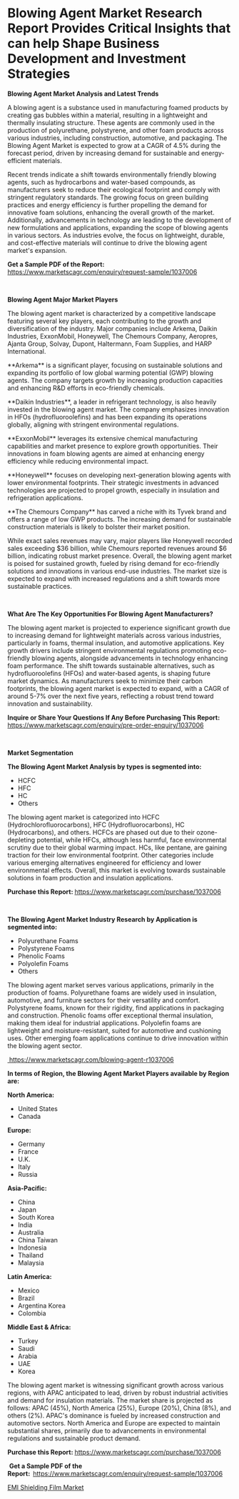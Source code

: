 <p><h1>Blowing Agent Market Research Report Provides Critical Insights that can help Shape Business Development and Investment Strategies</h1></p><p><strong>Blowing Agent Market Analysis and Latest Trends</strong></p>
<p><p>A blowing agent is a substance used in manufacturing foamed products by creating gas bubbles within a material, resulting in a lightweight and thermally insulating structure. These agents are commonly used in the production of polyurethane, polystyrene, and other foam products across various industries, including construction, automotive, and packaging. The Blowing Agent Market is expected to grow at a CAGR of 4.5% during the forecast period, driven by increasing demand for sustainable and energy-efficient materials.</p><p>Recent trends indicate a shift towards environmentally friendly blowing agents, such as hydrocarbons and water-based compounds, as manufacturers seek to reduce their ecological footprint and comply with stringent regulatory standards. The growing focus on green building practices and energy efficiency is further propelling the demand for innovative foam solutions, enhancing the overall growth of the market. Additionally, advancements in technology are leading to the development of new formulations and applications, expanding the scope of blowing agents in various sectors. As industries evolve, the focus on lightweight, durable, and cost-effective materials will continue to drive the blowing agent market's expansion.</p></p>
<p><strong>Get a Sample PDF of the Report:&nbsp;</strong> <a href="https://www.marketscagr.com/enquiry/request-sample/1037006?utm_campaign=2485&utm_medium=2&utm_source=Github&utm_content=ia&utm_term=02042025&utm_id=blowing-agent">https://www.marketscagr.com/enquiry/request-sample/1037006</a></p>
<p>&nbsp;</p>
<p><strong>Blowing Agent Major Market Players</strong></p>
<p><p>The blowing agent market is characterized by a competitive landscape featuring several key players, each contributing to the growth and diversification of the industry. Major companies include Arkema, Daikin Industries, ExxonMobil, Honeywell, The Chemours Company, Aeropres, Ajanta Group, Solvay, Dupont, Haltermann, Foam Supplies, and HARP International.</p><p>**Arkema** is a significant player, focusing on sustainable solutions and expanding its portfolio of low global warming potential (GWP) blowing agents. The company targets growth by increasing production capacities and enhancing R&D efforts in eco-friendly chemicals.</p><p>**Daikin Industries**, a leader in refrigerant technology, is also heavily invested in the blowing agent market. The company emphasizes innovation in HFOs (hydrofluoroolefins) and has been expanding its operations globally, aligning with stringent environmental regulations.</p><p>**ExxonMobil** leverages its extensive chemical manufacturing capabilities and market presence to explore growth opportunities. Their innovations in foam blowing agents are aimed at enhancing energy efficiency while reducing environmental impact.</p><p>**Honeywell** focuses on developing next-generation blowing agents with lower environmental footprints. Their strategic investments in advanced technologies are projected to propel growth, especially in insulation and refrigeration applications.</p><p>**The Chemours Company** has carved a niche with its Tyvek brand and offers a range of low GWP products. The increasing demand for sustainable construction materials is likely to bolster their market position.</p><p>While exact sales revenues may vary, major players like Honeywell recorded sales exceeding $36 billion, while Chemours reported revenues around $6 billion, indicating robust market presence. Overall, the blowing agent market is poised for sustained growth, fueled by rising demand for eco-friendly solutions and innovations in various end-use industries. The market size is expected to expand with increased regulations and a shift towards more sustainable practices.</p></p>
<p>&nbsp;</p>
<p><strong>What Are The Key Opportunities For Blowing Agent Manufacturers?</strong></p>
<p><p>The blowing agent market is projected to experience significant growth due to increasing demand for lightweight materials across various industries, particularly in foams, thermal insulation, and automotive applications. Key growth drivers include stringent environmental regulations promoting eco-friendly blowing agents, alongside advancements in technology enhancing foam performance. The shift towards sustainable alternatives, such as hydrofluoroolefins (HFOs) and water-based agents, is shaping future market dynamics. As manufacturers seek to minimize their carbon footprints, the blowing agent market is expected to expand, with a CAGR of around 5-7% over the next five years, reflecting a robust trend toward innovation and sustainability.</p></p>
<p><strong>Inquire or Share Your Questions If Any Before Purchasing This Report:</strong> <a href="https://www.marketscagr.com/enquiry/pre-order-enquiry/1037006?utm_campaign=2485&utm_medium=2&utm_source=Github&utm_content=ia&utm_term=02042025&utm_id=blowing-agent">https://www.marketscagr.com/enquiry/pre-order-enquiry/1037006</a></p>
<p>&nbsp;</p>
<p><strong>Market Segmentation</strong></p>
<p><strong>The Blowing Agent Market Analysis by types is segmented into:</strong></p>
<p><ul><li>HCFC</li><li>HFC</li><li>HC</li><li>Others</li></ul></p>
<p><p>The blowing agent market is categorized into HCFC (Hydrochlorofluorocarbons), HFC (Hydrofluorocarbons), HC (Hydrocarbons), and others. HCFCs are phased out due to their ozone-depleting potential, while HFCs, although less harmful, face environmental scrutiny due to their global warming impact. HCs, like pentane, are gaining traction for their low environmental footprint. Other categories include various emerging alternatives engineered for efficiency and lower environmental effects. Overall, this market is evolving towards sustainable solutions in foam production and insulation applications.</p></p>
<p><strong>Purchase this Report:&nbsp;</strong><a href="https://www.marketscagr.com/purchase/1037006?utm_campaign=2485&utm_medium=2&utm_source=Github&utm_content=ia&utm_term=02042025&utm_id=blowing-agent">https://www.marketscagr.com/purchase/1037006</a></p>
<p>&nbsp;</p>
<p><strong>The Blowing Agent Market Industry Research by Application is segmented into:</strong></p>
<p><ul><li>Polyurethane Foams</li><li>Polystyrene Foams</li><li>Phenolic Foams</li><li>Polyolefin Foams</li><li>Others</li></ul></p>
<p><p>The blowing agent market serves various applications, primarily in the production of foams. Polyurethane foams are widely used in insulation, automotive, and furniture sectors for their versatility and comfort. Polystyrene foams, known for their rigidity, find applications in packaging and construction. Phenolic foams offer exceptional thermal insulation, making them ideal for industrial applications. Polyolefin foams are lightweight and moisture-resistant, suited for automotive and cushioning uses. Other emerging foam applications continue to drive innovation within the blowing agent sector.</p></p>
<p><a href="https://www.marketscagr.com/blowing-agent-r1037006?utm_campaign=2485&utm_medium=2&utm_source=Github&utm_content=ia&utm_term=02042025&utm_id=blowing-agent">&nbsp;https://www.marketscagr.com/blowing-agent-r1037006</a></p>
<p><strong>In terms of Region, the Blowing Agent Market Players available by Region are:</strong></p>
<p>
    <p> <strong> North America: </strong>
        <ul>
            <li>United States</li>
            <li>Canada</li>
        </ul>
        </p> 
    <p> <strong> Europe: </strong>
        <ul>
            <li>Germany</li>
            <li>France</li>
            <li>U.K.</li>
            <li>Italy</li>
            <li>Russia</li>
        </ul>
        </p> 
    <p> <strong> Asia-Pacific: </strong>
        <ul>
            <li>China</li>
            <li>Japan</li>
            <li>South Korea</li>
            <li>India</li>
            <li>Australia</li>
            <li>China Taiwan</li>
            <li>Indonesia</li>
            <li>Thailand</li>
            <li>Malaysia</li>
        </ul>
        </p> 
    <p> <strong> Latin America: </strong>
        <ul>
            <li>Mexico</li>
            <li>Brazil</li>
            <li>Argentina Korea</li>
            <li>Colombia</li>
        </ul>
        </p> 
    <p> <strong> Middle East & Africa: </strong>
        <ul>
            <li>Turkey</li>
            <li>Saudi</li>
            <li>Arabia</li>
            <li>UAE</li>
            <li>Korea</li>
        </ul>
    </p>
    </p>
<p><p>The blowing agent market is witnessing significant growth across various regions, with APAC anticipated to lead, driven by robust industrial activities and demand for insulation materials. The market share is projected as follows: APAC (45%), North America (25%), Europe (20%), China (8%), and others (2%). APAC's dominance is fueled by increased construction and automotive sectors. North America and Europe are expected to maintain substantial shares, primarily due to advancements in environmental regulations and sustainable product demand.</p></p>
<p><strong>Purchase this Report: </strong><a href="https://www.marketscagr.com/purchase/1037006?utm_campaign=2485&utm_medium=2&utm_source=Github&utm_content=ia&utm_term=02042025&utm_id=blowing-agent">https://www.marketscagr.com/purchase/1037006</a></p>
<p>&nbsp;<strong>Get a Sample PDF of the Report:&nbsp;&nbsp;</strong><a href="https://www.marketscagr.com/enquiry/request-sample/1037006?utm_campaign=2485&utm_medium=2&utm_source=Github&utm_content=ia&utm_term=02042025&utm_id=blowing-agent">https://www.marketscagr.com/enquiry/request-sample/1037006</a></p>
<p><strong></strong></p>
<p><p><a href="https://github.com/mayabungard8092/Market-Research-Report-List-1/blob/main/emi-shielding-film-market.md?utm_campaign=2485&utm_medium=2&utm_source=Github&utm_content=ia&utm_term=02042025&utm_id=blowing-agent">EMI Shielding Film Market</a></p></p>